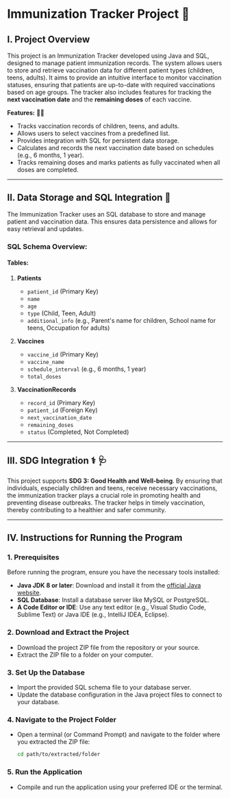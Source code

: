 # Immunization Tracker Project   🏥

## I. Project Overview   

This project is an Immunization Tracker developed using Java and SQL, designed to manage patient immunization records. The system allows users to store and retrieve vaccination data for different patient types (children, teens, adults). It aims to provide an intuitive interface to monitor vaccination statuses, ensuring that patients are up-to-date with required vaccinations based on age groups. The tracker also includes features for tracking the **next vaccination date** and the **remaining doses** of each vaccine.

**Features:** 💉💉
- Tracks vaccination records of children, teens, and adults.
- Allows users to select vaccines from a predefined list.
- Provides integration with SQL for persistent data storage.
- Calculates and records the next vaccination date based on schedules (e.g., 6 months, 1 year).
- Tracks remaining doses and marks patients as fully vaccinated when all doses are completed.

---

## II. Data Storage and SQL Integration 📂

The Immunization Tracker uses an SQL database to store and manage patient and vaccination data. This ensures data persistence and allows for easy retrieval and updates.

### SQL Schema Overview:

#### Tables:
1. **Patients**
   - `patient_id` (Primary Key)
   - `name`
   - `age`
   - `type` (Child, Teen, Adult)
   - `additional_info` (e.g., Parent's name for children, School name for teens, Occupation for adults)

2. **Vaccines**
   - `vaccine_id` (Primary Key)
   - `vaccine_name`
   - `schedule_interval` (e.g., 6 months, 1 year)
   - `total_doses`

3. **VaccinationRecords**
   - `record_id` (Primary Key)
   - `patient_id` (Foreign Key)
   - `next_vaccination_date`
   - `remaining_doses`
   - `status` (Completed, Not Completed)

---

## III. SDG Integration ⚕️ 🩺

This project supports **SDG 3: Good Health and Well-being**. By ensuring that individuals, especially children and teens, receive necessary vaccinations, the immunization tracker plays a crucial role in promoting health and preventing disease outbreaks. The tracker helps in timely vaccination, thereby contributing to a healthier and safer community.

---

## IV. Instructions for Running the Program

### 1. **Prerequisites**
   Before running the program, ensure you have the necessary tools installed:
   - **Java JDK 8 or later**: Download and install it from the [official Java website](https://www.oracle.com/java/technologies/javase-jdk8-downloads.html).
   - **SQL Database**: Install a database server like MySQL or PostgreSQL.
   - **A Code Editor or IDE**: Use any text editor (e.g., Visual Studio Code, Sublime Text) or Java IDE (e.g., IntelliJ IDEA, Eclipse).

### 2. **Download and Extract the Project**
   - Download the project ZIP file from the repository or your source.
   - Extract the ZIP file to a folder on your computer.

### 3. **Set Up the Database**
   - Import the provided SQL schema file to your database server.
   - Update the database configuration in the Java project files to connect to your database.

### 4. **Navigate to the Project Folder**
   - Open a terminal (or Command Prompt) and navigate to the folder where you extracted the ZIP file:
     ```bash
     cd path/to/extracted/folder
     ```

### 5. **Run the Application**
   - Compile and run the application using your preferred IDE or the terminal.
